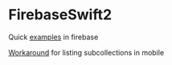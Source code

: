 #  FirebaseSwift2

Quick [examples](https://firebase.google.com/docs/firestore/query-data/get-data) in firebase

[Workaround](https://medium.com/firebase-tips-tricks/how-to-list-all-subcollections-of-a-cloud-firestore-document-17f2bb80a166) for listing subcollections in mobile

